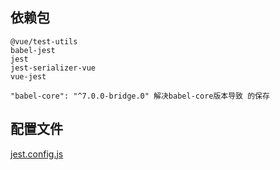 
## 依赖包
```
@vue/test-utils
babel-jest
jest
jest-serializer-vue
vue-jest

"babel-core": "^7.0.0-bridge.0" 解决babel-core版本导致 的保存
```

## 配置文件

[jest.config.js](./jest.config.js)
